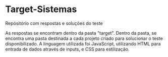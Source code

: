 # Target-Sistemas
Repósitório com respostas e soluções do teste

As respostas se encontram dentro da pasta "target". Dentro da pasta, se encontra uma pasta destinada a cada projeto criado para solucionar o teste disponibilizado.
A linguagem utilizada foi JavaScript, utilizando HTML para entrada de dados através de inputs, e CSS para estilização.
